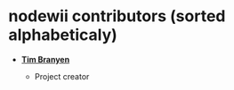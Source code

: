 nodewii contributors (sorted alphabeticaly)
============================================
* **[Tim Branyen](https://github.com/tbranyen)**

  * Project creator
